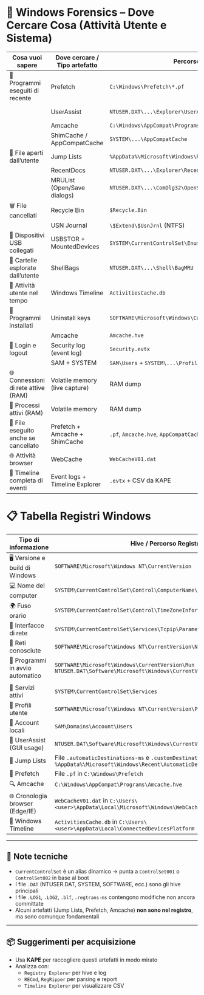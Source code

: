 
# 🧠 Windows Forensics – Dove Cercare Cosa (Attività Utente e Sistema)

| Cosa vuoi sapere                        | Dove cercare / Tipo artefatto                                               | Percorso / File / Hive                                                  | Strumenti consigliati                      |
|----------------------------------------|------------------------------------------------------------------------------|-------------------------------------------------------------------------|-------------------------------------------|
| 🚀 Programmi eseguiti di recente        | Prefetch                                                                    | `C:\Windows\Prefetch\*.pf`                                              | PECmd, KAPE                                |
|                                        | UserAssist                                                                  | `NTUSER.DAT\...\Explorer\UserAssist`                                    | Registry Explorer, UserAssist              |
|                                        | Amcache                                                                     | `C:\Windows\AppCompat\Programs\Amcache.hve`                             | AmcacheParser                              |
|                                        | ShimCache / AppCompatCache                                                  | `SYSTEM\...\AppCompatCache`                                             | AppCompatCacheParser                       |
| 📂 File aperti dall’utente             | Jump Lists                                                                  | `%AppData%\Microsoft\Windows\Recent\AutomaticDestinations\*.ms`        | JLECmd                                     |
|                                        | RecentDocs                                                                  | `NTUSER.DAT\...\Explorer\RecentDocs`                                    | Registry Explorer                          |
|                                        | MRUList (Open/Save dialogs)                                                | `NTUSER.DAT\...\ComDlg32\OpenSavePidlMRU`                               | Registry Explorer                          |
| 🗑️ File cancellati                     | Recycle Bin                                                                 | `$Recycle.Bin`                                                          | RecycleBin parser, KAPE                    |
|                                        | USN Journal                                                                 | `\$Extend\$UsnJrnl` (NTFS)                                              | MFTECmd, Plaso                             |
| 🔌 Dispositivi USB collegati           | USBSTOR + MountedDevices                                                    | `SYSTEM\CurrentControlSet\Enum\USBSTOR` + `MountedDevices`              | USBDeview, Registry Explorer               |
| 📁 Cartelle esplorate dall’utente      | ShellBags                                                                   | `NTUSER.DAT\...\Shell\BagMRU`                                           | ShellBags Explorer, Registry Explorer      |
| 🧭 Attività utente nel tempo           | Windows Timeline                                                            | `ActivitiesCache.db`                                                    | Timeline Explorer, KAPE                    |
| 🧪 Programmi installati                | Uninstall keys                                                              | `SOFTWARE\Microsoft\Windows\CurrentVersion\Uninstall`                   | Registry Explorer                          |
|                                        | Amcache                                                                     | `Amcache.hve`                                                           | AmcacheParser                              |
| 👤 Login e logout                      | Security log (event log)                                                    | `Security.evtx`                                                         | Event Log Explorer, Plaso                  |
|                                        | SAM + SYSTEM                                                                | `SAM\Users` + `SYSTEM\...\ProfileList`                                  | Registry Explorer                          |
| 🌐 Connessioni di rete attive (RAM)    | Volatile memory (live capture)                                              | RAM dump                                                                | Volatility, Rekall                         |
| 🧠 Processi attivi (RAM)               | Volatile memory                                                             | RAM dump                                                                | Volatility (`pslist`, `psscan`)            |
| 🧨 File eseguito anche se cancellato   | Prefetch + Amcache + ShimCache                                              | `.pf`, `Amcache.hve`, `AppCompatCache`                                  | PECmd, AmcacheParser, AppCompatCacheParser |
| 🌐 Attività browser                    | WebCache                                                                    | `WebCacheV01.dat`                                                       | WebCacheV01 parser, KAPE                   |
| 🧭 Timeline completa di eventi         | Event logs + Timeline Explorer                                              | `.evtx` + CSV da KAPE                                                   | Plaso, Timeline Explorer                   |






# 📋 Tabella Registri Windows

| Tipo di informazione            | Hive / Percorso Registro                                                                 |
|----------------------------------|------------------------------------------------------------------------------------------|
| 🖥️ Versione e build di Windows   | `SOFTWARE\Microsoft\Windows NT\CurrentVersion`                                          |
| 💻 Nome del computer             | `SYSTEM\CurrentControlSet\Control\ComputerName\ComputerName`                            |
| 🌍 Fuso orario                   | `SYSTEM\CurrentControlSet\Control\TimeZoneInformation`                                  |
| 📡 Interfacce di rete            | `SYSTEM\CurrentControlSet\Services\Tcpip\Parameters\Interfaces\{GUID}`                  |
| 📶 Reti conosciute               | `SOFTWARE\Microsoft\Windows NT\CurrentVersion\NetworkList\Profiles\{GUID}`             |
| 🚀 Programmi in avvio automatico|  `SOFTWARE\Microsoft\Windows\CurrentVersion\Run`  `NTUSER.DAT\Software\Microsoft\Windows\CurrentVersion\Run`
|                                  |                               |
| 🧩 Servizi attivi                | `SYSTEM\CurrentControlSet\Services`                                                     |
| 👤 Profili utente                | `SOFTWARE\Microsoft\Windows NT\CurrentVersion\ProfileList\{SID}`                        |
| 🔐 Account locali                | `SAM\Domains\Account\Users`                                                             |
| 🧠 UserAssist (GUI usage)        | `NTUSER.DAT\Software\Microsoft\Windows\CurrentVersion\Explorer\UserAssist`              |
| 📂 Jump Lists                    | File `.automaticDestinations-ms` e `.customDestinations-ms` in `%AppData%\Microsoft\Windows\Recent\AutomaticDestinations` |
| 🧬 Prefetch                      | File `.pf` in `C:\Windows\Prefetch`                                                     |
| 🔍 Amcache                       | `C:\Windows\AppCompat\Programs\Amcache.hve`                                             |
| 🌐 Cronologia browser (Edge/IE) | `WebCacheV01.dat` in `C:\Users\<user>\AppData\Local\Microsoft\Windows\WebCache`         |
| 🧭 Windows Timeline              | `ActivitiesCache.db` in `C:\Users\<user>\AppData\Local\ConnectedDevicesPlatform`        |

---

## 🧪 Note tecniche

- `CurrentControlSet` è un alias dinamico → punta a `ControlSet001` o `ControlSet002` in base al boot
- I file `.DAT` (NTUSER.DAT, SYSTEM, SOFTWARE, ecc.) sono gli hive principali
- I file `.LOG1`, `.LOG2`, `.blf`, `.regtrans-ms` contengono modifiche non ancora committate
- Alcuni artefatti (Jump Lists, Prefetch, Amcache) **non sono nel registro**, ma sono comunque fondamentali

---

## 📦 Suggerimenti per acquisizione

- Usa **KAPE** per raccogliere questi artefatti in modo mirato
- Analizza con:
  - `Registry Explorer` per hive e log
  - `RECmd`, `RegRipper` per parsing e report
  - `Timeline Explorer` per visualizzare CSV
